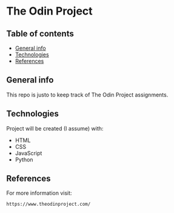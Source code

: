 # The Odin Project
## Table of contents
* [General info](#general-info)
* [Technologies](#technologies)
* [References](#references)

## General info
This repo is justo to keep track of The Odin Project assignments.
	
## Technologies
Project will be created (I assume) with:
* HTML
* CSS
* JavaScript
* Python
	
## References
For more information visit:

```
https://www.theodinproject.com/
```